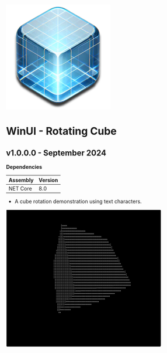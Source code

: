 ![Icon](Assets/AppIcon.png)
# WinUI - Rotating Cube


## v1.0.0.0 - September 2024

**Dependencies**

| Assembly | Version |
| ---- | ---- |
| NET Core | 8.0 |

- A cube rotation demonstration using text characters.

![Example](Assets/Animation.gif)